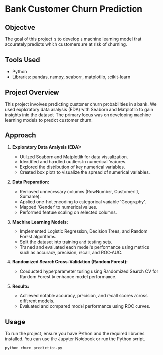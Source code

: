 # Bank Customer Churn Prediction

## Objective

The goal of this project is to develop a machine learning model that accurately predicts which customers are at risk of churning.

## Tools Used

- Python
- Libraries: pandas, numpy, seaborn, matplotlib, scikit-learn

## Project Overview

This project involves predicting customer churn probabilities in a bank. We used exploratory data analysis (EDA) with Seaborn and Matplotlib to gain insights into the dataset. The primary focus was on developing machine learning models to predict customer churn.

## Approach

1. **Exploratory Data Analysis (EDA):**
   - Utilized Seaborn and Matplotlib for data visualization.
   - Identified and handled outliers in numerical features.
   - Explored the distribution of key numerical variables.
   - Created box plots to visualize the spread of numerical variables.

2. **Data Preparation:**
   - Removed unnecessary columns (RowNumber, CustomerId, Surname).
   - Applied one-hot encoding to categorical variable 'Geography'.
   - Mapped 'Gender' to numerical values.
   - Performed feature scaling on selected columns.

3. **Machine Learning Models:**
   - Implemented Logistic Regression, Decision Trees, and Random Forest algorithms.
   - Split the dataset into training and testing sets.
   - Trained and evaluated each model's performance using metrics such as accuracy, precision, recall, and ROC-AUC.

4. **Randomized Search Cross-Validation (Random Forest):**
   - Conducted hyperparameter tuning using Randomized Search CV for Random Forest to enhance model performance.

5. **Results:**
   - Achieved notable accuracy, precision, and recall scores across different models.
   - Evaluated and compared model performance using ROC curves.

## Usage

To run the project, ensure you have Python and the required libraries installed. You can use the Jupyter Notebook or run the Python script.

```bash
python churn_prediction.py
